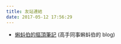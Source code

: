 ```yaml
---
title: 友站連結
date: 2017-05-12 17:56:29
---
```


- [蝌蚪伯的摳頂筆記](https://kaddopur.github.io/blog/) (高手同事蝌蚪伯的 blog)
